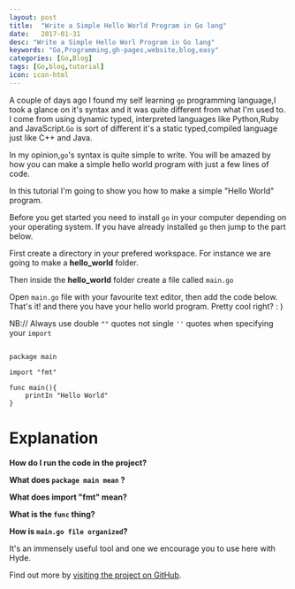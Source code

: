 ```yaml
---
layout: post
title:  "Write a Simple Hello World Program in Go lang"
date:   2017-01-31
desc: "Write a Simple Hello Worl Program in Go lang"
keywords: "Go,Programming,gh-pages,website,blog,easy"
categories: [Go,Blog]
tags: [Go,blog,tutorial]
icon: icon-html
---
```

A couple of days ago I found my self learning `go` programming language,I took a glance on it's syntax and it was quite different from what I'm used to. I come from using dynamic typed, interpreted languages like Python,Ruby and JavaScript.`Go` is sort of different it's a static typed,compiled language just like C++ and Java.

In my opinion,`go`'s syntax is quite simple to write. You will be amazed by how you can make a simple 
hello world program with just a few lines of code.

In this tutorial I'm going to show you how to make a simple "Hello World" program.

Before you get started you need to install `go` in your computer depending on your operating system.
If you have already installed `go` then jump to the part below.

First create a directory in your prefered workspace. For instance we are going to make a **hello_world** folder.

Then inside the __hello_world__ folder create a file called `main.go`

Open `main.go` file with your favourite text editor, then add the code below. That's it! and there you have your hello world program. Pretty cool right? : )

NB:// Always use double `""` quotes not single `''` quotes when specifying your `import`

```golang

package main 

import "fmt" 

func main(){
	printIn "Hello World"
}

```

# Explanation 

**How do I run the code in the project?**

**What does `package main mean` ?**

**What does import "fmt" mean?**

**What is the `func` thing?**

**How is `main.go file organized`?**


It's an immensely useful tool and one we encourage you to use here with Hyde.

Find out more by [visiting the project on GitHub](https://github.com/go).

[docs]: ../docs/7.5.0/index.md





